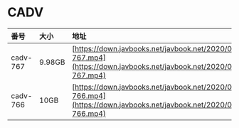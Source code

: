 # CADV

| 番号 | 大小 | 地址 |
| :--- | :--- | :--- |
| cadv-767 | 9.98GB | [https://down.javbooks.net/javbook.net/2020/06/25/cadv-767.mp4](https://down.javbooks.net/javbook.net/2020/06/25/cadv-767.mp4) |
| cadv-766 | 10GB | [https://down.javbooks.net/javbook.net/2020/06/22/cadv-766.mp4](https://down.javbooks.net/javbook.net/2020/06/22/cadv-766.mp4) |


